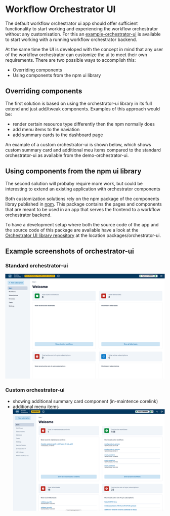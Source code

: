 # Workflow Orchestrator UI

The default workflow orchestrator ui app should offer sufficient functionality to start working and experiencing the workflow orchestrator without any customisation. For this an [example-orchestrator-ui](https://github.com/workfloworchestrator/example-orchestrator-ui) is available to start working with a running workflow orchestrator backend. 

At the same time the UI is developed with the concept in mind that any user of the workflow orchestrator can customize the ui to meet their own requirements. There are two possible ways to accomplish this:

- Overriding components
- Using components from the npm ui library


## Overriding components
The first solution is based on using the orchestrator-ui library in its full extend and just add/tweak components. Examples of this approach would be: 
- render certain resource type differently then the npm normally does
- add menu items to the naviation
- add summary cards to the dashboard page

An example of a custom orchestrator-ui is shown below, which shows custom summary card and additional meu items compared to the standard orchestrator-ui as available from the demo-orchestrator-ui.

## Using components from the npm ui library
The second solution will probaby require more work, but could be interesting to extend an existing application with orchestrator components


Both customization solutions rely on the npm package of the components libray published in [npm](https://www.npmjs.com/package/@orchestrator-ui/orchestrator-ui-components). This package contains the pages and components that are meant to be used in an app that serves the frontend to a workflow orchestrator backend. 

To have a development setup where both the source code of the app and the source code of this package are available have a look at the [Orchestrator UI library repository](https://github.com/workfloworchestrator/orchestrator-ui-library) at the location packages/orchestrator-ui.


## Example screenshots of orchestrator-ui
### Standard orchestrator-ui
![Screenshot](/docs/img/Standard-orchestrator-ui.png)

### Custom orchestrator-ui
- showing additional summary card component (in-maintence corelink)
- additional menu items
![Screenshot](/docs/img/Custom-orchestrator-ui-using-override.png)
